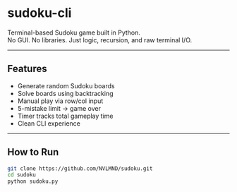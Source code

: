 # sudoku-cli

Terminal-based Sudoku game built in Python.  
No GUI. No libraries. Just logic, recursion, and raw terminal I/O.

---

## Features

- Generate random Sudoku boards
- Solve boards using backtracking
- Manual play via row/col input
- 5-mistake limit → game over
- Timer tracks total gameplay time
- Clean CLI experience

---

## How to Run

```bash
git clone https://github.com/NVLMND/sudoku.git
cd sudoku
python sudoku.py
